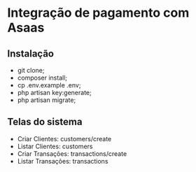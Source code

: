 # Integração de pagamento com Asaas

## Instalação
- git clone;
- composer install;
- cp .env.example .env;
- php artisan key:generate;
- php artisan migrate;

## Telas do sistema
- Criar Clientes: customers/create
- Listar Clientes: customers
- Criar Transações: transactions/create
- Listar Transações: transactions